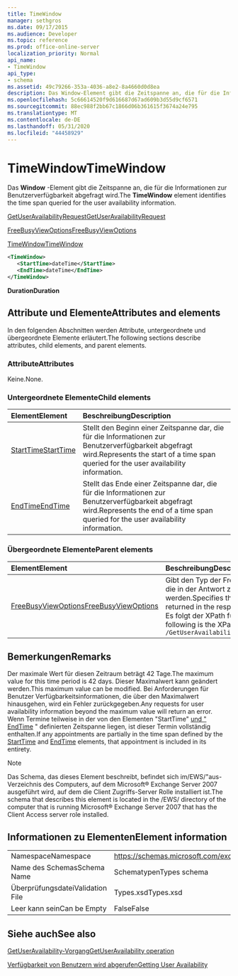 ```yaml
---
title: TimeWindow
manager: sethgros
ms.date: 09/17/2015
ms.audience: Developer
ms.topic: reference
ms.prod: office-online-server
localization_priority: Normal
api_name:
- TimeWindow
api_type:
- schema
ms.assetid: 49c79266-353a-4036-a8e2-8a4660d0d8ea
description: Das Window-Element gibt die Zeitspanne an, die für die Informationen zur Benutzerverfügbarkeit abgefragt wird.
ms.openlocfilehash: 5c66614520f9d616687d67ad609b3d55d9cf6571
ms.sourcegitcommit: 88ec988f2bb67c1866d06b361615f3674a24e795
ms.translationtype: MT
ms.contentlocale: de-DE
ms.lasthandoff: 05/31/2020
ms.locfileid: "44458929"
---
```

# <a name="timewindow"></a><span data-ttu-id="620f3-103">TimeWindow</span><span class="sxs-lookup"><span data-stu-id="620f3-103">TimeWindow</span></span>

<span data-ttu-id="620f3-104">Das **Window** -Element gibt die Zeitspanne an, die für die Informationen zur Benutzerverfügbarkeit abgefragt wird.</span><span class="sxs-lookup"><span data-stu-id="620f3-104">The **TimeWindow** element identifies the time span queried for the user availability information.</span></span> 
  
[<span data-ttu-id="620f3-105">GetUserAvailabilityRequest</span><span class="sxs-lookup"><span data-stu-id="620f3-105">GetUserAvailabilityRequest</span></span>](getuseravailabilityrequest.md)
  
[<span data-ttu-id="620f3-106">FreeBusyViewOptions</span><span class="sxs-lookup"><span data-stu-id="620f3-106">FreeBusyViewOptions</span></span>](freebusyviewoptions.md)
  
[<span data-ttu-id="620f3-107">TimeWindow</span><span class="sxs-lookup"><span data-stu-id="620f3-107">TimeWindow</span></span>](timewindow.md)
  
```xml
<TimeWindow>
   <StartTime>dateTime</StartTime>
   <EndTime>dateTime</EndTime>
</TimeWindow>
```

 <span data-ttu-id="620f3-108">**Duration**</span><span class="sxs-lookup"><span data-stu-id="620f3-108">**Duration**</span></span>
## <a name="attributes-and-elements"></a><span data-ttu-id="620f3-109">Attribute und Elemente</span><span class="sxs-lookup"><span data-stu-id="620f3-109">Attributes and elements</span></span>

<span data-ttu-id="620f3-110">In den folgenden Abschnitten werden Attribute, untergeordnete und übergeordnete Elemente erläutert.</span><span class="sxs-lookup"><span data-stu-id="620f3-110">The following sections describe attributes, child elements, and parent elements.</span></span>
  
### <a name="attributes"></a><span data-ttu-id="620f3-111">Attribute</span><span class="sxs-lookup"><span data-stu-id="620f3-111">Attributes</span></span>

<span data-ttu-id="620f3-112">Keine.</span><span class="sxs-lookup"><span data-stu-id="620f3-112">None.</span></span>
  
### <a name="child-elements"></a><span data-ttu-id="620f3-113">Untergeordnete Elemente</span><span class="sxs-lookup"><span data-stu-id="620f3-113">Child elements</span></span>

|<span data-ttu-id="620f3-114">**Element**</span><span class="sxs-lookup"><span data-stu-id="620f3-114">**Element**</span></span>|<span data-ttu-id="620f3-115">**Beschreibung**</span><span class="sxs-lookup"><span data-stu-id="620f3-115">**Description**</span></span>|
|:-----|:-----|
|[<span data-ttu-id="620f3-116">StartTime</span><span class="sxs-lookup"><span data-stu-id="620f3-116">StartTime</span></span>](starttime.md) <br/> |<span data-ttu-id="620f3-117">Stellt den Beginn einer Zeitspanne dar, die für die Informationen zur Benutzerverfügbarkeit abgefragt wird.</span><span class="sxs-lookup"><span data-stu-id="620f3-117">Represents the start of a time span queried for the user availability information.</span></span>  <br/> |
|[<span data-ttu-id="620f3-118">EndTime</span><span class="sxs-lookup"><span data-stu-id="620f3-118">EndTime</span></span>](endtime.md) <br/> |<span data-ttu-id="620f3-119">Stellt das Ende einer Zeitspanne dar, die für die Informationen zur Benutzerverfügbarkeit abgefragt wird.</span><span class="sxs-lookup"><span data-stu-id="620f3-119">Represents the end of a time span queried for the user availability information.</span></span>  <br/> |
   
### <a name="parent-elements"></a><span data-ttu-id="620f3-120">Übergeordnete Elemente</span><span class="sxs-lookup"><span data-stu-id="620f3-120">Parent elements</span></span>

|<span data-ttu-id="620f3-121">**Element**</span><span class="sxs-lookup"><span data-stu-id="620f3-121">**Element**</span></span>|<span data-ttu-id="620f3-122">**Beschreibung**</span><span class="sxs-lookup"><span data-stu-id="620f3-122">**Description**</span></span>|
|:-----|:-----|
|[<span data-ttu-id="620f3-123">FreeBusyViewOptions</span><span class="sxs-lookup"><span data-stu-id="620f3-123">FreeBusyViewOptions</span></span>](freebusyviewoptions.md) <br/> |<span data-ttu-id="620f3-124">Gibt den Typ der Frei/Gebucht-Informationen an, die in der Antwort zurückgegeben werden.</span><span class="sxs-lookup"><span data-stu-id="620f3-124">Specifies the type of free/busy information returned in the response.</span></span>  <br/> <span data-ttu-id="620f3-125">Es folgt der XPath für dieses Element:</span><span class="sxs-lookup"><span data-stu-id="620f3-125">The following is the XPath to this element:</span></span>  <br/>  `/GetUserAvailabilityRequest/FreeBusyViewOptions` <br/> |
   
## <a name="remarks"></a><span data-ttu-id="620f3-126">Bemerkungen</span><span class="sxs-lookup"><span data-stu-id="620f3-126">Remarks</span></span>

<span data-ttu-id="620f3-127">Der maximale Wert für diesen Zeitraum beträgt 42 Tage.</span><span class="sxs-lookup"><span data-stu-id="620f3-127">The maximum value for this time period is 42 days.</span></span> <span data-ttu-id="620f3-128">Dieser Maximalwert kann geändert werden.</span><span class="sxs-lookup"><span data-stu-id="620f3-128">This maximum value can be modified.</span></span> <span data-ttu-id="620f3-129">Bei Anforderungen für Benutzer Verfügbarkeitsinformationen, die über den Maximalwert hinausgehen, wird ein Fehler zurückgegeben.</span><span class="sxs-lookup"><span data-stu-id="620f3-129">Any requests for user availability information beyond the maximum value will return an error.</span></span> <span data-ttu-id="620f3-130">Wenn Termine teilweise in der von den Elementen "StartTime" [und "](starttime.md) [EndTime](endtime.md) " definierten Zeitspanne liegen, ist dieser Termin vollständig enthalten.</span><span class="sxs-lookup"><span data-stu-id="620f3-130">If any appointments are partially in the time span defined by the [StartTime](starttime.md) and [EndTime](endtime.md) elements, that appointment is included in its entirety.</span></span> 
  
> [!NOTE]
> <span data-ttu-id="620f3-131">Das Schema, das dieses Element beschreibt, befindet sich im/EWS/"aus-Verzeichnis des Computers, auf dem Microsoft® Exchange Server 2007 ausgeführt wird, auf dem die Client Zugriffs-Server Rolle installiert ist.</span><span class="sxs-lookup"><span data-stu-id="620f3-131">The schema that describes this element is located in the /EWS/ directory of the computer that is running Microsoft® Exchange Server 2007 that has the Client Access server role installed.</span></span> 
  
## <a name="element-information"></a><span data-ttu-id="620f3-132">Informationen zu Elementen</span><span class="sxs-lookup"><span data-stu-id="620f3-132">Element information</span></span>

|||
|:-----|:-----|
|<span data-ttu-id="620f3-133">Namespace</span><span class="sxs-lookup"><span data-stu-id="620f3-133">Namespace</span></span>  <br/> |https://schemas.microsoft.com/exchange/services/2006/types  <br/> |
|<span data-ttu-id="620f3-134">Name des Schemas</span><span class="sxs-lookup"><span data-stu-id="620f3-134">Schema Name</span></span>  <br/> |<span data-ttu-id="620f3-135">Schematypen</span><span class="sxs-lookup"><span data-stu-id="620f3-135">Types schema</span></span>  <br/> |
|<span data-ttu-id="620f3-136">Überprüfungsdatei</span><span class="sxs-lookup"><span data-stu-id="620f3-136">Validation File</span></span>  <br/> |<span data-ttu-id="620f3-137">Types.xsd</span><span class="sxs-lookup"><span data-stu-id="620f3-137">Types.xsd</span></span>  <br/> |
|<span data-ttu-id="620f3-138">Leer kann sein</span><span class="sxs-lookup"><span data-stu-id="620f3-138">Can be Empty</span></span>  <br/> |<span data-ttu-id="620f3-139">False</span><span class="sxs-lookup"><span data-stu-id="620f3-139">False</span></span>  <br/> |
   
## <a name="see-also"></a><span data-ttu-id="620f3-140">Siehe auch</span><span class="sxs-lookup"><span data-stu-id="620f3-140">See also</span></span>



[<span data-ttu-id="620f3-141">GetUserAvailability-Vorgang</span><span class="sxs-lookup"><span data-stu-id="620f3-141">GetUserAvailability operation</span></span>](getuseravailability-operation.md)


[<span data-ttu-id="620f3-142">Verfügbarkeit von Benutzern wird abgerufen</span><span class="sxs-lookup"><span data-stu-id="620f3-142">Getting User Availability</span></span>](https://msdn.microsoft.com/library/d4133fcb-9b0f-4e6b-aadf-a389da83516a%28Office.15%29.aspx)

